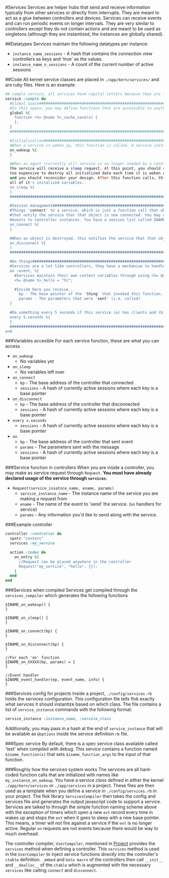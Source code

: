 #Services
Services are helper hubs that send and receive information typically from other services or directly from interrupts. They are meant
to act as a glue between controllers and devices. Services can receive events and can run periodic events on longer intervals. They are
very similar to controllers except they do not contain actions and are meant to be used as singletons (although they are instantized, the 
instances are globally shared).

##Datatypes
Services maintain the following datatypes per instance:
  * `instance_name_sessions` - A hash that contains the connection view controllers as keys and 'true' as the values.
  * `instance_name_n_sessions` - A count of the current number of active sessions

##Code
All kernel service classes are placed in `./app/kern/services/` and are ruby files. Here is an example:
```ruby
#A sample service, all services have capital letters because they are like classes and are instantized
service :sample do
  #Global space#######################################################################################################################
  #In this space, you may define functions that are accessible to anything
  global %{
    function <%= @name %>_cache_save(x) {
    };
  }
  ####################################################################################################################################

  #Initialization#####################################################################################################################
  #When a service is woken_up, this function is called. A service instances is guaranteed to never be woken up
  on_wakeup %{
  }

  #When an agent (currently all) service is no longer needed by a controller, AND the service has flushed all of it's transaction queues,
  the service will receive a sleep request. At this point, you should remove all initialized data. If your service is
  too expensive to destroy all initialized data each time it is woken and slept, then it is too expensive to wakeup at all
  and you should reconsider your design. After this function calls, this service should act like it never existed and clear
  all of it's initalized variables.
  on_sleep %{
  }
  ####################################################################################################################################

  #Session management#################################################################################################################
  #Things 'connect' to a service, which is just a function call that objects, like controllers, make to a service instance
  #that notify the service that that object is now connected. You may use this to start things like automatically sending
  #events to controller instances. You have a session list called $NAME_sessions that is an array of currently connected clients.
  on_connect %{
  }

  #When an object is destroyed, this notifies the service that that object no longer wishes to receive things from the service.
  on_disconnect %{
  }
  ####################################################################################################################################

  #Do things##########################################################################################################################
  #Services are a lot like controllers, they have a mechanism to handle events
  on :event, %{
    #Services maintain their own context variables through using <%= @name %> macros to prefix variables, each instance will have a different name
    <%= @name %>_hello = "hi";

    #Inside here you receive...
      bp - The base pointer of the 'thing' that invoked this function.
      params - The parameters that were 'sent' (i.e. called)
  }

  #Do something every 5 seconds if this service (a) has clients and (b) has nothing left in a transaction queue
  every 5.seconds %{
  }
  ####################################################################################################################################
end
```

###Variables accesible
For each service function, these are what you can access
  * `on_wakeup`
    * No variables yet
  * `on_sleep`
    * No variables left over
  * `on_connect`
    * `bp` - The base address of the controller that connected
    * `sessions` - A hash of currently active sessions where each key is a base pointer
  * `on_disconnect`
    * `bp` - The base address of the controller that disconnected
    * `sessions` - A hash of currently active sessions where each key is a base pointer
  * `every x.seconds`
    * `sessions` - A hash of currently active sessions where each key is a base pointer
  * `on`
    * `bp` - The base address of the controller that sent event
    * `params` - The parameters sent with the message
    * `sessions` - A hash of currently active sessions where each key is a base pointer

###Service function in controllers
When you are inside a controller, you may make as service request through `Request`. **You must have already declared usage of the service through
`services`**:
  * `Request(service_insatnce_name, ename, params)`
    * `service_instance_name` - The instance name of the service you are making a request from
    * `ename` - The name of the event to 'send' the service. (`on` handlers for service)
    * `params` - Any information you'd like to send along with the service.

###Example controller
```ruby
controller :controller do 
  spots "content"
  services :my_service

  action :index do
    on_entry %{
      //Request can be placed anywhere in the controller
      Request("my_service", "hello", {});
    }
  end
end
```

###Services when compiled
Services get compiled through the `services_compiler` which generates the following functions
```
$INAME_on_wakeup() {
}

$INAME_on_sleep() {
}

$INAME_on_connect(bp) {
}

$INAME_on_disconnect(bp) {
}

//For each 'on' function
$INAME_on_XXXXX(bp, params) = {
}

//Event handler
$INAME_event_handler(ep, event_name, info) {
}
```

###Services config for projects
Inside a project, `./config/services.rb` holds the services configuration. This configuration file tells flok exactly what services it should
instantize based on which class. The file contains a list of `service_instance` commands with the following format:
```ruby
service_instance :instance_name, :service_class
```

Additionally, you may pass in a hash at the end of `service_instance` that will be available as `@options` inside the service definition `rb` file.

###Spec service
By default, there is a spec service class available called 'test' when compiled with debug. This service contains a function named `$iname_function(x)` that
sets `$iname_function_args` to the input of that function.

###Roughly how the services system works
The services are all hard-coded function calls that are initialized with names like `my_instance_on_wakeup`.  You have a service *class* defined in
either the kernel `./app/kern/services` or `./app/services` in a project. These files are then used as a template when you define a service in
`./config/services.rb` in your project. The flok library `ServicesCompiler` then takes the config and services file and generates the output
javascript code to support a service.  Services are talked to through the simple function naming scheme above with the exception of timers which open
a new `evt` record every time in wakes up and stops the `evt` when it goes to sleep with a new base pointer. This means, a timer will not fire against
a service if the `evt` is no longer active. Regular `on` requests are not events because there would be way to much overhead.

The controller compiler, `UserCompiler`, mentioned in [Project](./project.md) provides the `services` method when defining a controller. This
`services` method is used in the `UserCompiler` to inject service functions directly into the controller's `ctable` definition. `_embed` and `Goto
macro` of the controllers then call `__init__` and `__dealloc__` of the `ctable` which is augmented with the necessary `services` like calling
`connect` and `disconnect`.
